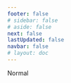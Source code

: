 ```yaml
---
footer: false
# sidebar: false
# aside: false
next: false
lastUpdated: false
navbar: false
# layout: doc
---
```


<script setup>
const chatPrompts = [
  // Layanan Bisnis (blok pertama)
  { id: "1", text: "Pendaftaran perusahaan di UAE", category: "business" },
  { id: "2", text: "Pendirian perusahaan Mainland", category: "business" },
  { id: "3", text: "Pendaftaran perusahaan Free Zone", category: "business" },
  { id: "4", text: "Pembentukan perusahaan Offshore", category: "business" },
  { id: "5", text: "Visa freelance UAE", category: "business" },
  { id: "6", text: "Lisensi bisnis Dubai", category: "business" },
  { id: "7", text: "Persyaratan lisensi dagang UAE", category: "business" },
  { id: "23", text: "Pendirian bisnis UAE", category: "business" },
  { id: "24", text: "Free Zone Dubai", category: "business" },
  { id: "25", text: "Pendaftaran perusahaan UAE", category: "business" },
  { id: "26", text: "Visa freelance UAE", category: "business" },
  
  // Visa dan Imigrasi
  { id: "8", text: "Pengajuan Golden Visa UAE", category: "visa" },
  { id: "9", text: "Visa kerja UAE", category: "visa" },
  { id: "10", text: "Sponsor visa keluarga di UAE", category: "visa" },
  { id: "11", text: "Persyaratan tes medis visa", category: "visa" },
  { id: "12", text: "Proses visa tinggal UAE", category: "visa" },
  { id: "27", text: "Persyaratan visa UAE", category: "visa" },
  
  // Hukum dan Dokumen
  { id: "13", text: "Pengajuan Emirates ID", category: "legal" },
  { id: "14", text: "Legalisasi dokumen UAE", category: "legal" },
  { id: "15", text: "Surat Kuasa di UAE", category: "legal" },
  { id: "16", text: "Peninjauan kontrak bisnis UAE", category: "legal" },
  { id: "40", text: "Perpanjangan Emirates ID", category: "legal" },
  
  // Layanan Keuangan
  { id: "17", text: "Rekening bank korporat UAE", category: "finance" },
  { id: "18", text: "Pendaftaran pajak UAE (VAT)", category: "finance" },
  { id: "19", text: "Layanan akuntansi di UAE", category: "finance" },
  { id: "20", text: "Peraturan Substansi Ekonomi UAE", category: "finance" },
  { id: "41", text: "Layanan perbankan UAE", category: "finance" },
  
  // Properti dan Layanan
  { id: "21", text: "Investasi properti UAE", category: "property" },
  { id: "22", text: "Sewa ruang kantor Dubai", category: "property" },

  // Kesehatan
  { id: "47", text: "Asuransi kesehatan UAE", category: "healthcare" },
  { id: "48", text: "Rumah sakit terbaik di Dubai", category: "healthcare" },
  { id: "49", text: "Pemeriksaan kesehatan UAE", category: "healthcare" },
  
  // Pariwisata dan Hiburan (di akhir)
  { id: "28", text: "Objek wisata Dubai", category: "travel" },
  { id: "29", text: "Expo City Dubai", category: "attractions" },
  { id: "30", text: "Tiket Dubai Frame", category: "attractions" },
  { id: "31", text: "Tiket Burj Khalifa", category: "attractions" },
  { id: "32", text: "Museum of the Future", category: "attractions" },
  { id: "33", text: "Abu Dhabi Louvre", category: "attractions" },
  { id: "34", text: "Ferrari World Abu Dhabi", category: "attractions" },
  { id: "35", text: "Belanja di Dubai Mall", category: "shopping" },
]
</script>

<AIChat :prompts="chatPrompts" />

<userStyle>Normal</userStyle>